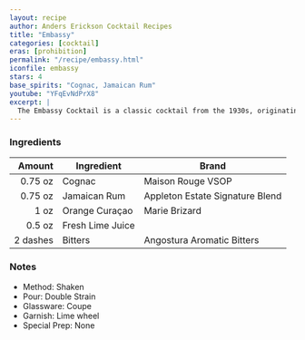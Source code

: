 ```yaml
---
layout: recipe
author: Anders Erickson Cocktail Recipes
title: "Embassy"
categories: [cocktail]
eras: [prohibition]
permalink: "/recipe/embassy.html"
iconfile: embassy
stars: 4
base_spirits: "Cognac, Jamaican Rum"
youtube: "YFqEvNdPrX8"
excerpt: |
  The Embassy Cocktail is a classic cocktail from the 1930s, originating from Hollywood's Embassy Club. It's a well-balanced and flavorful drink that combines brandy, rum, Cointreau, lime juice, and bitters.
---
```


### Ingredients

|   Amount | Ingredient       | Brand                           |
| -------: | ---------------- | ------------------------------- |
|  0.75 oz | Cognac           | Maison Rouge VSOP               |
|  0.75 oz | Jamaican Rum     | Appleton Estate Signature Blend |
|     1 oz | Orange Curaçao   | Marie Brizard                   |
|   0.5 oz | Fresh Lime Juice |
| 2 dashes | Bitters          | Angostura Aromatic Bitters      |

### Notes

- Method: Shaken
- Pour: Double Strain
- Glassware: Coupe
- Garnish: Lime wheel
- Special Prep: None
